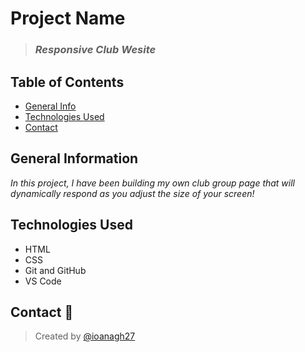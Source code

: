 # Project Name

> ### *Responsive Club Wesite* 

## Table of Contents
* [General Info](#general-information)
* [Technologies Used](#technologies-used)
* [Contact](#contact)

## General Information 
*In this project, I have been building my own club group page that will dynamically respond as you adjust the size of your screen!​*  

## Technologies Used
- HTML
- CSS
- Git and GitHub
- VS Code

## Contact :e-mail:
> Created by [@ioanagh27](https://github.com/ioanagh27) 